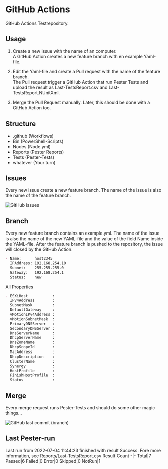# GitHub Actions

GitHub Actions Testrepository.

## Usage

1. Create a new issue with the name of an computer.  
A GitHub Action creates a new feature branch with en example Yaml-file.  

2. Edit the Yaml-file and create a Pull request with the name of the feature branch.  
The Pull request trigger a GitHub Action that run Pester Tests and upload the result as Last-TestsReport.csv and Last-TestsReport.NUnitXml.

3. Merge the Pull Request manually. Later, this should be done with a GitHub Action too.

## Structure

- .github (Workflows)
- Bin (PowerShell-Scripts)
- Nodes (Node.yml)
- Reports (Pester Reports)
- Tests (Pester-Tests)
- whatever (Your turn)

## Issues

Every new issue create a new feature branch. The name of the issue is also the name of the feature branch.

![GitHub issues](https://img.shields.io/github/issues-raw/tinuwalther/actionstest)

## Branch

Every new feature branch contains an example.yml. The name of the issue is also the name of the new YAML-file and the value of the field Name inside the YAML-file. After the feature branch is pushed to the repository, the issue will closed by the GitHub Action.

````markdown
- Name:      host2345
  IPAddress: 192.168.254.10
  Subnet:    255.255.255.0
  Gateway:   192.168.254.1
  Status:    new
 ````

All Properties

````markdown
- ESXiHost           : 
  IPv4Address        : 
  SubnetMask         : 
  DefaultGateway     : 
  vMotionIPv4Address : 
  vMotionSubnetMask  : 
  PrimaryDNSServer   : 
  SecondaryDNSServer : 
  DnsServerName      : 
  DhcpServerName     : 
  DnsZoneName        : 
  DhcpScopeId        : 
  MacAddress         : 
  DhcpDescription    : 
  ClusterName        : 
  Synergy            : 
  HostProfile        : 
  FinishHostProfile  : 
  Status             : 
 ````

## Merge

Every merge request runs Pester-Tests and should do some other magic things... 

![GitHub last commit (branch)](https://img.shields.io/github/last-commit/tinuwalther/actionstest/main)

## Last Pester-run

Last run from 2022-07-04 11:44:23 finished with result Success. Fore more information, see Reports/Last-TestsReport.csv
Result|Count
-|-
Total|7
Passed|6
Failed|0
Error|0
Skipped|0
NotRun|1
